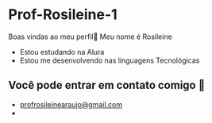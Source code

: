 # Prof-Rosileine-1 
Boas vindas ao meu perfil🍒
Meu nome é Rosileine
- Estou estudando na Alura
- Estou me desenvolvendo nas linguagens Tecnológicas
## Você pode entrar em contato comigo 📧

- profrosileinearaujo@gmail.com
- 
